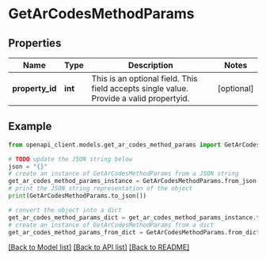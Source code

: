 # GetArCodesMethodParams


## Properties

Name | Type | Description | Notes
------------ | ------------- | ------------- | -------------
**property_id** | **int** | This is an optional field. This field accepts single value. Provide a valid propertyid. | [optional] 

## Example

```python
from openapi_client.models.get_ar_codes_method_params import GetArCodesMethodParams

# TODO update the JSON string below
json = "{}"
# create an instance of GetArCodesMethodParams from a JSON string
get_ar_codes_method_params_instance = GetArCodesMethodParams.from_json(json)
# print the JSON string representation of the object
print(GetArCodesMethodParams.to_json())

# convert the object into a dict
get_ar_codes_method_params_dict = get_ar_codes_method_params_instance.to_dict()
# create an instance of GetArCodesMethodParams from a dict
get_ar_codes_method_params_from_dict = GetArCodesMethodParams.from_dict(get_ar_codes_method_params_dict)
```
[[Back to Model list]](../README.md#documentation-for-models) [[Back to API list]](../README.md#documentation-for-api-endpoints) [[Back to README]](../README.md)


